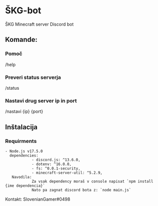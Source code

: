 # ŠKG-bot
ŠKG Minecraft server Discord bot

## Komande:
### Pomoč
/help
### Preveri status serverja
/status
### Nastavi drug server ip in port
/nastavi {ip} {port}

## Inštalacija
### Requirments
    - Node.js v17.5.0
      dependencies:
                - discord.js: ^13.6.0,
                - dotenv: ^16.0.0,
                - fs: ^0.0.1-security,
                - minecraft-server-util: ^5.2.9,
       Navodila:
                Za vsak dependency moraš v console napisat `npm install {ime dependencia}`
                Nato pa zagnat discord bota z: `node main.js`
  
  Kontakt: SlovenianGamer#0498
